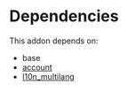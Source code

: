 # Dependencies

This addon depends on:

- base
- [account](../../odoo-bringout-oca-ocb-account)
- [l10n_multilang](../../odoo-bringout-oca-ocb-l10n_multilang)

